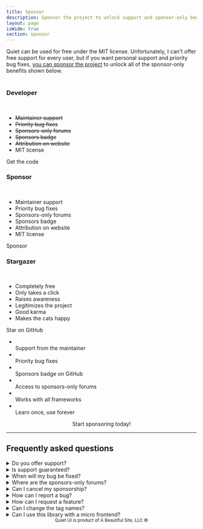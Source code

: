 ```yaml
---
title: Sponsor
description: Sponsor the project to unlock support and sponsor-only benefits.
layout: page
isWide: true
section: sponsor
---
```


Quiet can be used for free under the MIT license. Unfortunately, I can't offer free support for every user, but if you want personal support and priority bug fixes, [you can sponsor the project](https://github.com/sponsors/quietui) to unlock all of the sponsor-only benefits shown below.

<div class="sponsor-tiers" style="margin-block-start: 2.5rem;">
  <div class="sponsor-tier">
    <quiet-icon class="sponsor-tier-icon" name="code" style="color: #7db664;"></quiet-icon>
    <h3 data-no-anchor>Developer</h3><br>
    <ul>
      <li><s>Maintainer support</s></li>
      <li><s>Priority bug fixes</s></li>
      <li><s>Sponsors-only forums</s></li>
      <li><s>Sponsors badge</s></li>
      <li><s>Attribution on website</s></li>
      <li>MIT license</li>
    </ul>
    <quiet-button pill href="https://github.com/quietui/quiet/" target="_blank">
      <quiet-icon slot="start" name="brand-github"></quiet-icon>
      Get the code
    </quiet-button>
  </div>

  <div class="sponsor-tier">
    <quiet-icon class="sponsor-tier-icon" name="heart-handshake" style="color: #7577c5;"></quiet-icon>
    <h3 data-no-anchor>Sponsor</h3><br>
    <ul class="with-checks">
      <li><quiet-icon name="check" style="color: #7db664;"></quiet-icon> Maintainer support</li>
      <li><quiet-icon name="check" style="color: #7db664;"></quiet-icon> Priority bug fixes</li>
      <li><quiet-icon name="check" style="color: #7db664;"></quiet-icon> Sponsors-only forums</li>
      <li><quiet-icon name="check" style="color: #7db664;"></quiet-icon> Sponsors badge</li>
      <li><quiet-icon name="check" style="color: #7db664;"></quiet-icon> Attribution on website</li>
      <li><quiet-icon name="check" style="color: #7db664;"></quiet-icon> MIT license</li>
    </ul>
    <quiet-button variant="primary" appearance="outline" pill href="#" target="_blank">
      <quiet-icon slot="start" family="filled" name="heart" style="color: deeppink;"></quiet-icon>
      Sponsor
    </quiet-button>
  </div>

  <div class="sponsor-tier">
    <quiet-icon class="sponsor-tier-icon" name="comet" style="color: #c5a231;"></quiet-icon>
    <h3 data-no-anchor>Stargazer</h3><br>
    <ul>
      <li>Completely free</li>
      <li>Only takes a click</li>
      <li>Raises awareness</li>
      <li>Legitimizes the project</li>
      <li>Good karma</li>
      <li>Makes the cats happy</li>
    </ul>
    <quiet-button pill href="https://github.com/quietui/quiet/stargazers" target="_blank">
      <quiet-icon slot="start" name="brand-github"></quiet-icon>
      Star on GitHub
    </quiet-button>
  </div>  
</div>

<ul class="features-grid" aria-label="Features">
  <li><quiet-icon name="send" style="color: #58acf2;"></quiet-icon><br>Support from the maintainer</li>
  <li><quiet-icon name="bug" style="color: #e98d61;"></quiet-icon><br>Priority bug fixes</li>
  <li><quiet-icon name="circle-dashed-check" style="color: #e886a7;"></quiet-icon><br>Sponsors badge on GitHub</li>
  <li><quiet-icon name="key" style="color: #c5a231;"></quiet-icon><br>Access to sponsors-only forums</li>
  <li><quiet-icon name="puzzle" style="color: #b394f4;"></quiet-icon><br>Works with all frameworks</li>
  <li><quiet-icon name="school" style="color: #7db664;"></quiet-icon><br>Learn once, use forever</li>
</ul>

<div style="display: flex; gap: 1rem; justify-content: center; margin-block-start: var(--quiet-content-spacing);">
  <quiet-button variant="primary" size="lg" appearance="outline" pill href="https://github.com/sponsors/quietui" target="_blank">
    <quiet-icon slot="start" family="filled" name="heart" style="color: deeppink;"></quiet-icon>
    Start sponsoring today!
  </quiet-button>
</div>

---

## Frequently asked questions

<details name="faq">
  <summary>Do you offer support?</summary>
  Yes. You can <a href="https://github.com/sponsors/quietui">sponsor Quiet on GitHub</a> to unlock access to a <a href="https://github.com/quietui/sponsors/discussions">sponsors-only discussion forum</a> where you can get help directly from me, the maintainer, as well as other members of the community. I typically respond within 24 hours.
</details>

<details name="faq">
  <summary>Is support guaranteed?</summary>
  I will always do my best to help you and I typically reply within 24 hours. However, a sponsorship doesn't guarantee that I'll be able to fix your problem every time.
</details>

<details name="faq">
  <summary>When will my bug be fixed?</summary>
  I prioritize bug fixes that affect sponsors first. I try to submit fixes quickly, but some bugs are tricky and require more time, research, etc. I will communicate my progress with you so you're always aware of what's happening.
</details>

<details name="faq">
  <summary>Where are the sponsors-only forums?</summary>
  [The forums are located here.](https://github.com/quietui/sponsors) Note that the link will not be available until you're an active sponsor.
</details>

<details name="faq">
  <summary>Can I cancel my sponsorship?</summary>
  Yes. You can cancel your sponsorship any time, but you will lose access to the sponsors-only benefits when the sponsorship period expires.
</details>

<details name="faq">
  <summary>How can I report a bug?</summary>
  Bugs should be <a href="https://github.com/quietui/quiet/issues">reported on GitHub</a>. You do not need to be a sponsor to report a bug, but priority is given to sponsors. For best results, please include a minimal reproduction with your report.
</details>

<details name="faq">
  <summary>How can I request a feature?</summary>
  Features can be <a href="https://github.com/quietui/quiet/discussions/categories/feature-requests">requested on GitHub</a>. You do not need to be a sponsor to request a feature. Please search before posting to prevent duplicate requests and use the 👍 reaction to vote.
</details>

<details name="faq">
  <summary>Can I change the tag names?</summary>
  Component tag names, e.g. <code>&lt;quiet-button&gt;</code>, cannot be changed without modifying the source code due to the way tags are referenced in code and styles. Attempting to change tag names, e.g. by extending the associated classes, will cause unexpected breakages and isn't a supported feature of the library.
</details>

<details name="faq">
  <summary>Can I use this library with a micro frontend?</summary>
  Because custom elements are registered globally, I don't recommend using Quiet in a micro frontend architecture <em>unless</em> you move it to the top of the stack. Avoid loading the library multiple times, as this will cause version conflicts and load more code than is necessary.
</details>

<small class="copyright">
  Quiet UI is product of A Beautiful Site, LLC
  &copy;<quiet-date year="numeric"></quiet-date>
</small>

<style>
  .copyright {
    display: block;
    color: var(--quiet-text-muted);
    text-align: center;
    margin-block-end: 2rem;
  }
</style>
